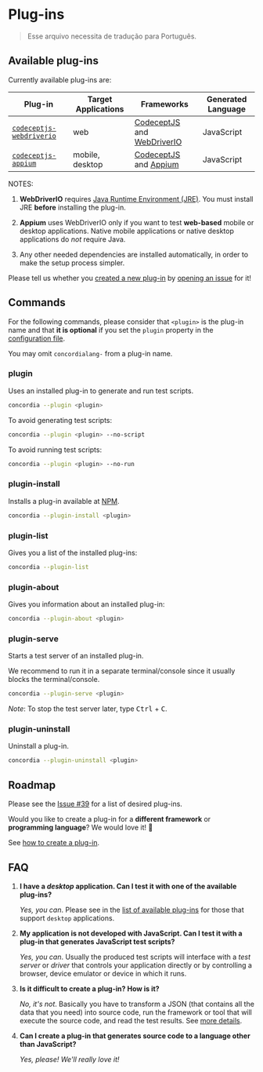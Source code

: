 # Plug-ins

> Esse arquivo necessita de tradução para Português.

## Available plug-ins

Currently available plug-ins are:

| Plug-in                   | Target Applications | Frameworks | Generated Language |
| ------------------------ | ------------------- | ---------- | -------- |
| [`codeceptjs-webdriverio`](https://github.com/thiagodp/concordialang-codeceptjs-webdriverio) | web                 | [CodeceptJS](http://codecept.io) and [WebDriverIO](http://webdriver.io) | JavaScript |
| [`codeceptjs-appium`](https://github.com/thiagodp/concordialang-codeceptjs-appium)      | mobile, desktop     | [CodeceptJS](http://codecept.io) and [Appium](http://appium.io) | JavaScript |

NOTES:

1. **WebDriverIO** requires [Java Runtime Environment (JRE)](http://www.oracle.com/technetwork/java/javase/downloads/index.html). You must install JRE **before** installing the plug-in.

2. **Appium** uses WebDriverIO only if you want to test **web-based** mobile or desktop applications. Native mobile applications or native desktop applications do *not* require Java.

3. Any other needed dependencies are installed automatically, in order to make the setup process simpler.

Please tell us whether you [created a new plug-in](plugin-creation.md) by [opening an issue](https://github.com/thiagodp/concordialang/issues/new) for it!


## Commands

For the following commands, please consider that `<plugin>` is the plug-in name and that **it is optional** if you set the `plugin` property in the [configuration file](config.md).

You may omit `concordialang-` from a plug-in name.

### plugin

Uses an installed plug-in to generate and run test scripts.

```bash
concordia --plugin <plugin>
```

To avoid generating test scripts:
```bash
concordia --plugin <plugin> --no-script
```

To avoid running test scripts:
```bash
concordia --plugin <plugin> --no-run
```

### plugin-install

Installs a plug-in available at [NPM](https://www.npmjs.com/).

```bash
concordia --plugin-install <plugin>
```

### plugin-list

Gives you a list of the installed plug-ins:

```bash
concordia --plugin-list
```

### plugin-about

Gives you information about an installed plug-in:

```bash
concordia --plugin-about <plugin>
```

### plugin-serve

Starts a test server of an installed plug-in.

We recommend to run it in a separate terminal/console since it usually blocks the terminal/console.

```bash
concordia --plugin-serve <plugin>
```

*Note*: To stop the test server later, type <kbd>Ctrl</kbd> + <kbd>C</kbd>.

### plugin-uninstall

Uninstall a plug-in.

```bash
concordia --plugin-uninstall <plugin>
```


## Roadmap

Please see the [Issue #39](https://github.com/thiagodp/concordialang/issues/39) for a list of desired plug-ins.

Would you like to create a plug-in for a **different framework** or **programming language**? We would love it! 💖

See [how to create a plug-in](plugin-creation.md).


## FAQ

1. **I have a *desktop* application. Can I test it with one of the available plug-ins?**

    *Yes, you can*. Please see in the [list of available plug-ins](#available-plug-ins) for those that support `desktop` applications.

2. **My application is not developed with JavaScript. Can I test it with a plug-in that generates JavaScript test scripts?**

    *Yes, you can*. Usually the produced test scripts will interface with a *test server* or *driver* that controls your application directly or by controlling a browser, device emulator or device in which it runs.

3. **Is it difficult to create a plug-in? How is it?**

    *No, it's not*. Basically you have to transform a JSON (that contains all the data that you need) into source code, run the framework or tool that will execute the source code, and read the test results. See [more details](plugin-creation.md).

4. **Can I create a plug-in that generates source code to a language other than JavaScript?**

    *Yes, please! We'll really love it!*